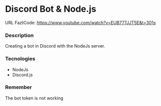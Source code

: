 # Discord Bot & Node.js


URL FaztCode: https://www.youtube.com/watch?v=EUB777JJT5E&t=301s

### Description

Creating a bot in Discord with the NodeJs server.

### Tecnologies

* NodeJs
* Discord.js


### Remember

The bot token is not working